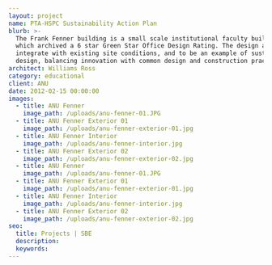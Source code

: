 ```yaml
---
layout: project
name: PTA-HSPC Sustainability Action Plan
blurb: >-
  The Frank Fenner building is a small scale institutional faculty building
  which archived a 6 star Green Star Office Design Rating. The design aimed to
  integrate with existing site conditions, and to be an example of sustainable
  design, balancing innovation with common design and construction practices.
architect: Williams Ross
category: educational
client: ANU
date: 2012-02-15 00:00:00
images:
  - title: ANU Fenner
    image_path: /uploads/anu-fenner-01.JPG
  - title: ANU Fenner Exterior 01
    image_path: /uploads/anu-fenner-exterior-01.jpg
  - title: ANU Fenner Interior
    image_path: /uploads/anu-fenner-interior.jpg
  - title: ANU Fenner Exterior 02
    image_path: /uploads/anu-fenner-exterior-02.jpg
  - title: ANU Fenner
    image_path: /uploads/anu-fenner-01.JPG
  - title: ANU Fenner Exterior 01
    image_path: /uploads/anu-fenner-exterior-01.jpg
  - title: ANU Fenner Interior
    image_path: /uploads/anu-fenner-interior.jpg
  - title: ANU Fenner Exterior 02
    image_path: /uploads/anu-fenner-exterior-02.jpg
seo:
  title: Projects | SBE
  description:
  keywords:
---
```

